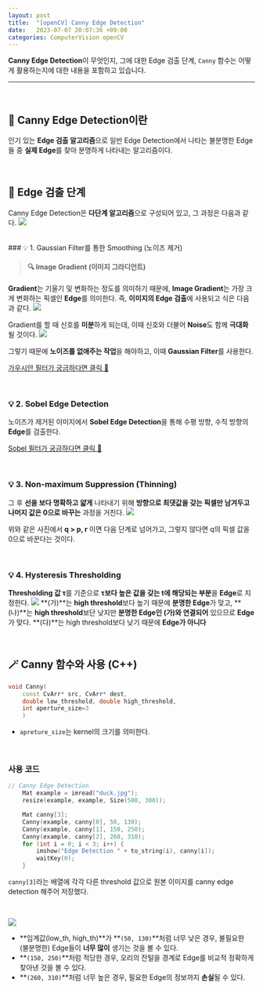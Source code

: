 ```yaml
---
layout: post
title:  "[openCV] Canny Edge Detection"
date:   2023-07-07 20:07:36 +09:00
categories: ComputerVision openCV
---
```


**Canny Edge Detection**이 무엇인지, 그에 대한 Edge 검출 단계, ``Canny`` 함수는 어떻게 활용하는지에 대한 내용을 포함하고 있습니다.

<hr>
<br>

## 🌳 Canny Edge Detection이란
인기 있는 **Edge 검출 알고리즘**으로 일반 Edge Detection에서 나타는 불분명한 Edge들 중 **실제 Edge**를 찾아 분명하게 나타내는 알고리즘이다.

<br>

## 👀 Edge 검출 단계
Canny Edge Detection은 **다단계 알고리즘**으로 구성되어 있고, 그 과정은 다음과 같다.
![](https://velog.velcdn.com/images/m2nja201/post/fc91060d-920a-4b38-b5c7-76f4f3d50b1c/image.png)

<br>
### 💡 1. Gaussian Filter를 통한 Smoothing (노이즈 제거)

> #### 🔍 Image Gradient (이미지 그라디언트)
**Gradient**는 기울기 및 변화하는 정도를 의미하기 때문에, **Image Gradient**는 가장 크게 변화하는 픽셀인 **Edge**를 의미한다.
즉, **이미지의 Edge 검출**에 사용되고 식은 다음과 같다.
![](https://velog.velcdn.com/images/m2nja201/post/fea7d6c8-cd00-4c3d-9899-929539f7e281/image.png)


Gradient를 할 때 신호를 **미분**하게 되는데, 이때 신호와 더불어 **Noise**도 함께 **극대화** 될 것이다.
![](https://velog.velcdn.com/images/m2nja201/post/f24a5887-c003-4997-ae7d-eaf1eb914322/image.png)

그렇기 때문에 **노이즈를 없애주는 작업**을 해야하고, 이때 **Gaussian Filter**를 사용한다.

[가우시안 필터가 궁금하다면 클릭 🌼](https://m2nja201.github.io/computervision/opencv/2023/07/07/gaussian-filter.html)


<br>

### 💡 2. Sobel Edge Detection
노이즈가 제거된 이미지에서 **Sobel Edge Detection**을 통해 수평 방향, 수직 방향의 **Edge**를 검출한다.

[Sobel 필터가 궁금하다면 클릭 🌼](https://m2nja201.github.io/computervision/opencv/2023/07/07/sobel-filter.html)


<br>

### 💡 3. Non-maximum Suppression (Thinning) 
그 후 **선을 보다 명확하고 얇게** 나타내기 위해 **방향으로 최댓값을 갖는 픽셀만 남겨두고 나머지 값은 0으로 바꾸는** 과정을 거친다.
![](https://velog.velcdn.com/images/m2nja201/post/d278a0ae-a362-40b3-9867-073c491b4153/image.png)

위와 같은 사진에서 **q > p, r** 이면 다음 단계로 넘어가고, 그렇지 않다면 q의 픽셀 값을 0으로 바꾼다는 것이다.


<br>

### 💡 4. Hysteresis Thresholding
**Thresholding 값 τ**를 기준으로 **τ보다 높은 값을 갖는 t에 해당되는 부분**을 **Edge**로 지정한다.
![](https://velog.velcdn.com/images/m2nja201/post/038143b9-73de-4161-8367-c7a33cf9ed16/image.png)
**(가)**는 **high threshold**보다 높기 때문에 **분명한 Edge**가 맞고,
**(나)**는 **high threshold**보단 낮지만 **분명한 Edge인 (가)와 연결되어** 있으므로 **Edge**가 맞다.
**(다)**는 high threshold보다 낮기 때문에 **Edge가 아니다**


<br>

## 🪄 Canny 함수와 사용 (C++)
```cpp
void Canny(
	const CvArr* src, CvArr* dest, 
    double low_threshold, double high_threshold, 
    int aperture_size=3
    )

```
- ``apreture_size``는 kernel의 크기를 의미한다.


<br>

### 사용 코드
``` cpp
// Canny Edge Detection
	Mat example = imread("duck.jpg");
	resize(example, example, Size(500, 300));

	Mat canny[3];
	Canny(example, canny[0], 50, 130);
	Canny(example, canny[1], 150, 250);
	Canny(example, canny[2], 260, 310);
	for (int i = 0; i < 3; i++) {
		imshow("Edge Detection " + to_string(i), canny[i]);
		waitKey(0);
	}
```
``canny[3]``라는 배열에 각각 다른 threshold 값으로 원본 이미지를 canny edge detection 해주어 저장했다.

<br>

![](https://velog.velcdn.com/images/m2nja201/post/f45712b4-a004-4aa1-9645-42b43e6ee459/image.png)

- **임계값(low_th, high_th)**가 **``(50, 130)``**처럼 너무 낮은 경우, 불필요한 (불분명한) Edge들이 **너무 많이** 생기는 것을 볼 수 있다.
- **``(150, 250)``**처럼 적당한 경우, 오리의 잔털을 경계로 Edge를 비교적 정확하게 찾아낸 것을 볼 수 있다.
- **``(260, 310)``**처럼 너무 높은 경우, 필요한 Edge의 정보까지 **손실**될 수 있다.
